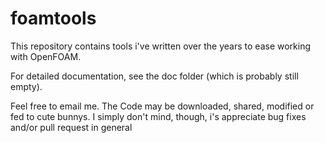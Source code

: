 # foamtools

This repository contains tools i've written over the years to ease working with OpenFOAM.

For detailed documentation, see the doc folder (which is probably still empty). 

Feel free to email me. The Code may be downloaded, shared, modified or fed to cute bunnys. I simply don't mind, though, i's appreciate bug fixes and/or pull request in general
